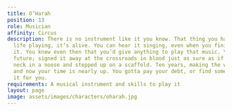 ```yaml
---
title: O’Harah
position: 13
role: Musician
affinity: Circus
description: There is no instrument like it you know. That thing you have spent your
  life playing, it’s alive. You can hear it singing, even when you finish playing
  it. You knew even then that you’d give anything to play that music. You gave your
  future; signed it away at the crossroads in blood just as sure as if you’d put your
  neck in a noose and stepped up on a scaffold. Ten years, making the world dance,
  and now your time is nearly up. You gotta pay your debt, or find someone to pay
  it for you.
requirements: A musical instrument and skills to play it
layout: page
image: assets/images/characters/oharah.jpg
---
```


